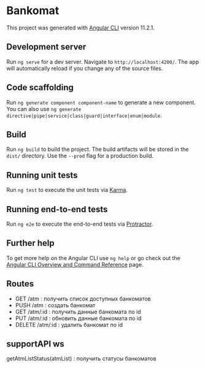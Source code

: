 # Bankomat

This project was generated with [Angular CLI](https://github.com/angular/angular-cli) version 11.2.1.

## Development server

Run `ng serve` for a dev server. Navigate to `http://localhost:4200/`. The app will automatically reload if you change any of the source files.

## Code scaffolding

Run `ng generate component component-name` to generate a new component. You can also use `ng generate directive|pipe|service|class|guard|interface|enum|module`.

## Build

Run `ng build` to build the project. The build artifacts will be stored in the `dist/` directory. Use the `--prod` flag for a production build.

## Running unit tests

Run `ng test` to execute the unit tests via [Karma](https://karma-runner.github.io).

## Running end-to-end tests

Run `ng e2e` to execute the end-to-end tests via [Protractor](http://www.protractortest.org/).

## Further help

To get more help on the Angular CLI use `ng help` or go check out the [Angular CLI Overview and Command Reference](https://angular.io/cli) page.

## Routes
- GET /atm : получить список доступных банкоматов
- PUSH /atm : создать банкомат
- GET /atm/:id : получить данные банкомата по id
- PUT /atm/:id : обновить данные банкомата по id
- DELETE /atm/:id : удалить банкомат по id

## supportAPI ws
getAtmListStatus(atmList) : получить статусы банкоматов

